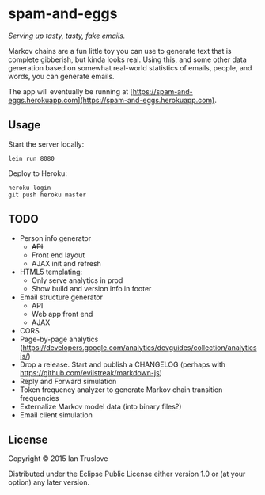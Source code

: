 # spam-and-eggs

_Serving up tasty, tasty, fake emails._

Markov chains are a fun little toy you can use to generate text that
is complete gibberish, but kinda looks real. Using this, and some
other data generation based on somewhat real-world statistics of
emails, people, and words, you can generate emails.

The app will eventually be running at
[https://spam-and-eggs.herokuapp.com](https://spam-and-eggs.herokuapp.com).

## Usage

Start the server locally:

    lein run 8080

Deploy to Heroku:

    heroku login
    git push heroku master

## TODO

* Person info generator
  * <strike>API</strike>
  * Front end layout
  * AJAX init and refresh
* HTML5 templating:
  * Only serve analytics in prod
  * Show build and version info in footer
* Email structure generator
  * API
  * Web app front end
  * AJAX
* CORS
* Page-by-page analytics (https://developers.google.com/analytics/devguides/collection/analyticsjs/)
* Drop a release. Start and publish a CHANGELOG (perhaps with https://github.com/evilstreak/markdown-js)
* Reply and Forward simulation
* Token frequency analyzer to generate Markov chain transition frequencies
* Externalize Markov model data (into binary files?)
* Email client simulation

## License

Copyright © 2015 Ian Truslove

Distributed under the Eclipse Public License either version 1.0 or (at
your option) any later version.
